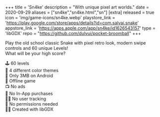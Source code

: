 +++
title = 'Sn4ke'
description = "With unique pixel art worlds."
date = 2020-09-29
aliases = ["sn4ke","sn4ke.html","sn"]
[extra]
released = true
icon = 'img/game-icons/sn4ke.webp'
playstore_link = 'https://play.google.com/store/apps/details?id=com.salvai.snake'
appstore_link = 'https://apps.apple.com/app/sn4ke/id1626543157'
type = 'libGDX'
repo = "https://github.com/dulvui/pocket-broomball"
+++

Play the old school classic Snake with pixel retro look, modern swipe controls and 60 unique Levels!  
What will be your high score?

🕹️ 60 levels  
🌈 4 different color themes  
💾 Only 3MB on Android  
📡 Offline game   
📺 No ads  
💸 No In-App purchases  
🕵️‍♀️ No user tracking  
🛑 No permissions needed  
👨‍💻 Created with libGDX
